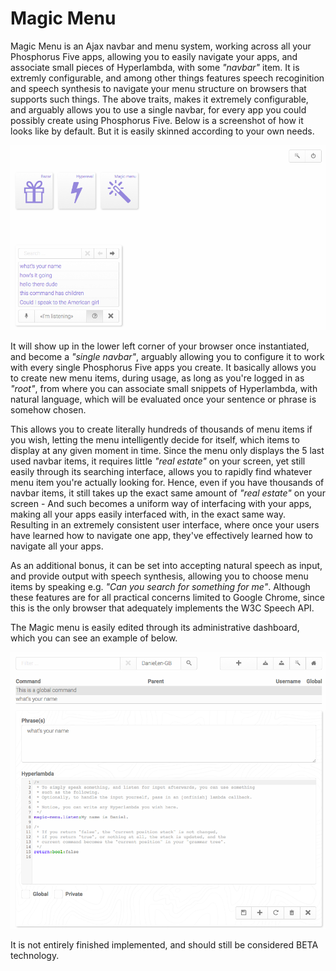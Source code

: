 
# Magic Menu

Magic Menu is an Ajax navbar and menu system, working across all your Phosphorus Five 
apps, allowing you to easily navigate your apps, and associate small pieces of Hyperlambda, with
some _"navbar"_ item. It is extremly configurable, and among other things features speech
recoginition and speech synthesis to navigate your menu structure on browsers that
supports such things. The above traits, makes it extremely configurable, and arguably 
allows you to use a single navbar, for every app you could possibly create using 
Phosphorus Five. Below is a screenshot of how it looks like by default. But it is easily
skinned according to your own needs.

![alt screenshot](media/screenshots/screenshot-1.png)

It will show up in the lower left corner of your browser once instantiated, and 
become a _"single navbar"_, arguably allowing you to configure it to work with every 
single Phosphorus Five apps you create. It basically allows you to create new menu items, 
during usage, as long as you're logged in as _"root"_, from where you can associate 
small snippets of Hyperlambda, with natural language, which will be evaluated once 
your sentence or phrase is somehow chosen.

This allows you to create literally hundreds of thousands of menu items if you wish,
letting the menu intelligently decide for itself, which items to display at any given
moment in time. Since the menu only displays the 5 last used navbar items, it requires little
_"real estate"_ on your screen, yet still easily through its searching interface, allows you
to rapidly find whatever menu item you're actually looking for. Hence, even if you have thousands
of navbar items, it still takes up the exact same amount of _"real estate"_ on your screen - 
And such becomes a uniform way of interfacing with your apps, making all your apps easily
interfaced with, in the exact same way. Resulting in an extremely consistent user interface,
where once your users have learned how to navigate one app, they've effectively learned
how to navigate all your apps.

As an additional bonus, it can be set into accepting natural speech as input, and provide
output with speech synthesis, allowing you to choose menu items by speaking e.g. _"Can you 
search for something for me"_. Although these features are for all practical concerns limited
to Google Chrome, since this is the only browser that adequately implements the W3C Speech API.

The Magic menu is easily edited through its administrative dashboard, which you can see an
example of below.

![alt screenshot](media/screenshots/screenshot-2.png)

It is not entirely finished implemented, and should still be considered BETA technology.

